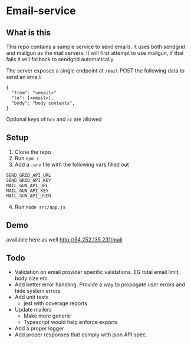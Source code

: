 # Email-service

## What is this

This repo contains a sample service to send emails. It uses both sendgrid and mailgun as the mail servers. It will first attempt to use mailgun, if that fails it will fallback to sendgrid automatically.

The server exposes a single endpoint at `/mail`
POST the following data to send an email:

```
{
  "from": "<email>"
  "to": [<email>],
  "body": "body contents",
}
```

Optional keys of `bcc` and `cc` are allowed

## Setup

1. Clone the repo
2. Run `npm i`
3. Add a `.env` file with the following vars filled out
```.env
SEND_GRID_API_URL
SEND_GRID_API_KEY
MAIL_GUN_API_URL
MAIL_GUN_API_KEY
MAIL_GUN_API_USER
```
4. Run `node src/app.js`

## Demo

available here as well http://54.252.135.231/mail

## Todo

- Validation on email provider specific validations. EG total email limit, body size etc
- Add better error handling. Provide a way to propogate user errors and hide system errors
- Add unit tests
  - jest with coverage reports
- Update mailers
  - Make more generic
  - Typescript would help enforce exports
- Add a proper logger
- Add proper responses that comply with json API spec.
